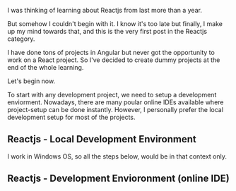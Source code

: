 I was thinking of learning about Reactjs from last more than a year.

But somehow I couldn't begin with it. I know it's too late but finally, I make up my mind towards that, and this is the very first post in the Reactjs category.  

I have done tons of projects in Angular but never got the opportunity to work on a React project. So I've decided to create dummy projects at the end of the whole learning.  

Let's begin now.

To start with any development project, we need to setup a development enviorment. Nowadays, there are many poular online IDEs available where project-setup can be done instantly. However, I personally prefer the local development setup for most of the projects.


## Reactjs - Local Development Environment

I work in Windows OS, so all the steps below, would be in that context only.




## Reactjs - Development Envioronment (online IDE)
<!--stackedit_data:
eyJoaXN0b3J5IjpbLTQzMDk0ODg5MSwtMTUyMjM1NjA4Niw3Mz
A5OTgxMTZdfQ==
-->
